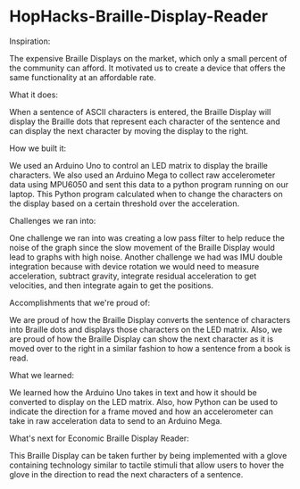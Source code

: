 # HopHacks-Braille-Display-Reader



Inspiration:

The expensive Braille Displays on the market, which only a small percent of the community can afford. It motivated us to create a device that offers the same functionality at an affordable rate.

What it does:

When a sentence of ASCII characters is entered, the Braille Display will display the Braille dots that represent each character of the sentence and can display the next character by moving the display to the right.

How we built it:

We used an Arduino Uno to control an LED matrix to display the braille characters. We also used an Arduino Mega to collect raw accelerometer data using MPU6050 and sent this data to a python program running on our laptop. This Python program calculated when to change the characters on the display based on a certain threshold over the acceleration.

Challenges we ran into:

One challenge we ran into was creating a low pass filter to help reduce the noise of the graph since the slow movement of the Braille Display would lead to graphs with high noise. Another challenge we had was IMU double integration because with device rotation we would need to measure acceleration, subtract gravity, integrate residual acceleration to get velocities, and then integrate again to get the positions.

Accomplishments that we're proud of:

We are proud of how the Braille Display converts the sentence of characters into Braille dots and displays those characters on the LED matrix. Also, we are proud of how the Braille Display can show the next character as it is moved over to the right in a similar fashion to how a sentence from a book is read.

What we learned:

We learned how the Arduino Uno takes in text and how it should be converted to display on the LED matrix. Also, how Python can be used to indicate the direction for a frame moved and how an accelerometer can take in raw acceleration data to send to an Arduino Mega.

What's next for Economic Braille Display Reader:

This Braille Display can be taken further by being implemented with a glove containing technology similar to tactile stimuli that allow users to hover the glove in the direction to read the next characters of a sentence.
